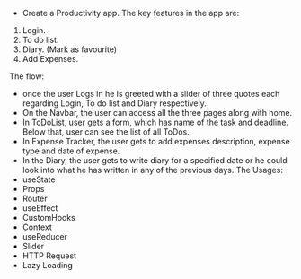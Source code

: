 -	Create a Productivity app. The key features in the app are: 
1)	Login.
2)	To do list.
3)	 Diary. (Mark as favourite)
4)	Add Expenses.

The flow: 
-	once the user Logs in he is greeted with a slider of three quotes each regarding Login, To do list and Diary respectively. 
-	On the Navbar, the user can access all the three pages along with home. 
-	In ToDoList, user gets a form, which has name of the task and deadline. Below that, user can see the list of all ToDos. 
-	In Expense Tracker, the user gets to add expenses description, expense type and date of expense.
-	In the Diary, the user gets to write diary for a specified date or he could look into what he has written in any of the previous days.
The Usages: 
-	 useState		
-	Props
-	Router
-	useEffect
-	CustomHooks
-	Context
-	useReducer
-	Slider
-	HTTP Request
-	Lazy Loading


